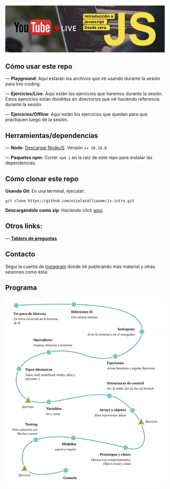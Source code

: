 ![Introducción a JS. Desde Cero.](GitHub.png)

## Cómo usar este repo

— **Playground**: Aquí estarán los archivos que iré usando durante la sesión para live-coding.

— **Ejercicios/Live**: Aquí están los ejercicios que haremos durante la sesión. Estos ejercicios están divididos en directorios que iré haciendo referencia durante la sesión.

— **Ejercicios/Offline**: Aquí están los ejercicios que quedan para que practiquen luego de la sesión.


## Herramientas/dependencias

— **Node**: [Descargar NodeJS](https://nodejs.org/en/download/). Versión `>= 10.16.0`

— **Paquetes npm**: Correr `npm i` en la raiz de este repo para instalar las dependencias.

## Cómo clonar este repo

**Usando Git**: En una terminal, ejecutar:

```
git clone https://github.com/nicolasalliaume/js-intro.git
```

**Descargándolo como zip**: Haciendo click [aquí](https://github.com/nicolasalliaume/js-intro/archive/master.zip).


## Otros links:

— [**Tablero de preguntas**](https://www.mentimeter.com/s/bdfd2945f746ed2605c5d738e6f20e4f/7441523b3f7b)

## Contacto

Seguí la cuenta de [Instagram](https://instagram.com/nicoalliaume) donde iré publicando más material y otras sesiones como esta.

## Programa

![Programa.](Programa.jpg)